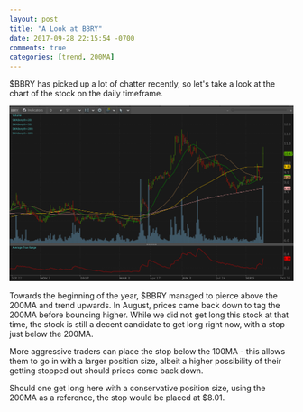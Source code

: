 ```yaml
---
layout: post
title: "A Look at BBRY"
date: 2017-09-28 22:15:54 -0700
comments: true
categories: [trend, 200MA]
---
```


$BBRY has picked up a lot of chatter recently, so let's take a look at the chart of the stock on the daily timeframe.

[![BBRY Daily - 2017-09-28](/images/blog/20170928/bbry_daily.png)](/images/blog/20170928/bbry_daily.png)

Towards the beginning of the year, $BBRY managed to pierce above the 200MA and trend upwards. In August, prices came back down to tag the 200MA before bouncing higher. While we did not get long this stock at that time, the stock is still a decent candidate to get long right now, with a stop just below the 200MA. 

More aggressive traders can place the stop below the 100MA - this allows them to go in with a larger position size, albeit a higher possibility of their getting stopped out should prices come back down.

Should one get long here with a conservative position size, using the 200MA as a reference, the stop would be placed at $8.01.